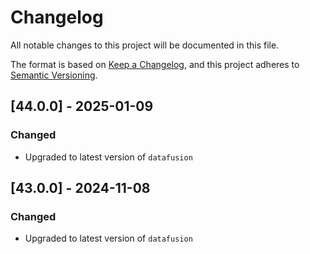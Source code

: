 # Changelog
All notable changes to this project will be documented in this file.

The format is based on [Keep a Changelog](https://keepachangelog.com/en/1.0.0/),
and this project adheres to [Semantic Versioning](https://semver.org/spec/v2.0.0.html).

## [44.0.0] - 2025-01-09
### Changed
- Upgraded to latest version of `datafusion`


## [43.0.0] - 2024-11-08
### Changed
- Upgraded to latest version of `datafusion`
